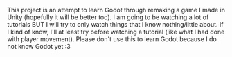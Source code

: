 This project is an attempt to learn Godot through remaking a game I made in Unity (hopefully it will be better too).
I am going to be watching a lot of tutorials BUT I will try to only watch things that I know nothing/little about.
If I kind of know, I'll at least try before watching a tutorial (like what I had done with player movement).
Please don't use this to learn Godot because I do not know Godot yet :3
